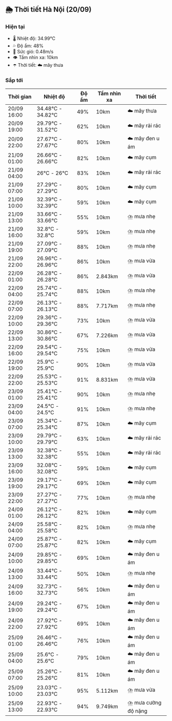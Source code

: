 ## 🌦️ Thời tiết Hà Nội (20/09)

### Hiện tại

- 🌡️ Nhiệt độ: 34.99℃
- 💦 Độ ẩm: 48%
- 💨 Sức gió: 0.48m/s
- 👁️ Tầm nhìn xa: 10km
- ☂️ Thời tiết: ☁️ mây thưa

### Sắp tới

| Thời gian | Nhiệt độ | Độ ẩm | Tầm nhìn xa | Thời tiết |
| --- | --- | --- | --- | --- |
| 20/09 16:00 | 34.48℃ - 34.82℃ | 49% | 10km | ☁️ mây thưa |
| 20/09 19:00 | 29.79℃ - 31.52℃ | 62% | 10km | ☁️ mây rải rác |
| 20/09 22:00 | 27.67℃ - 27.67℃ | 80% | 10km | ☁️ mây đen u ám |
| 21/09 01:00 | 26.66℃ - 26.66℃ | 82% | 10km | ☁️ mây cụm |
| 21/09 04:00 | 26℃ - 26℃ | 83% | 10km | ☁️ mây rải rác |
| 21/09 07:00 | 27.29℃ - 27.29℃ | 80% | 10km | ☁️ mây cụm |
| 21/09 10:00 | 32.39℃ - 32.39℃ | 59% | 10km | ☁️ mây cụm |
| 21/09 13:00 | 33.66℃ - 33.66℃ | 55% | 10km | ⛈️ mưa nhẹ |
| 21/09 16:00 | 32.8℃ - 32.8℃ | 59% | 10km | ⛈️ mưa nhẹ |
| 21/09 19:00 | 27.09℃ - 27.09℃ | 88% | 10km | ⛈️ mưa nhẹ |
| 21/09 22:00 | 26.96℃ - 26.96℃ | 86% | 10km | ⛈️ mưa vừa |
| 22/09 01:00 | 26.28℃ - 26.28℃ | 86% | 2.843km | ⛈️ mưa vừa |
| 22/09 04:00 | 25.74℃ - 25.74℃ | 88% | 10km | ⛈️ mưa nhẹ |
| 22/09 07:00 | 26.13℃ - 26.13℃ | 88% | 7.717km | ⛈️ mưa nhẹ |
| 22/09 10:00 | 29.36℃ - 29.36℃ | 73% | 10km | ⛈️ mưa vừa |
| 22/09 13:00 | 30.86℃ - 30.86℃ | 67% | 7.226km | ⛈️ mưa vừa |
| 22/09 16:00 | 29.54℃ - 29.54℃ | 75% | 10km | ⛈️ mưa vừa |
| 22/09 19:00 | 25.9℃ - 25.9℃ | 90% | 10km | ⛈️ mưa vừa |
| 22/09 22:00 | 25.53℃ - 25.53℃ | 91% | 8.831km | ⛈️ mưa vừa |
| 23/09 01:00 | 25.41℃ - 25.41℃ | 90% | 10km | ⛈️ mưa nhẹ |
| 23/09 04:00 | 24.5℃ - 24.5℃ | 91% | 10km | ⛈️ mưa nhẹ |
| 23/09 07:00 | 25.34℃ - 25.34℃ | 87% | 10km | ☁️ mây cụm |
| 23/09 10:00 | 29.79℃ - 29.79℃ | 63% | 10km | ☁️ mây rải rác |
| 23/09 13:00 | 32.38℃ - 32.38℃ | 55% | 10km | ☁️ mây rải rác |
| 23/09 16:00 | 32.08℃ - 32.08℃ | 59% | 10km | ☁️ mây cụm |
| 23/09 19:00 | 29.17℃ - 29.17℃ | 69% | 10km | ☁️ mây cụm |
| 23/09 22:00 | 27.27℃ - 27.27℃ | 77% | 10km | ⛈️ mưa nhẹ |
| 24/09 01:00 | 26.12℃ - 26.12℃ | 82% | 10km | ☁️ mây cụm |
| 24/09 04:00 | 25.58℃ - 25.58℃ | 82% | 10km | ⛈️ mưa nhẹ |
| 24/09 07:00 | 25.87℃ - 25.87℃ | 82% | 10km | ☁️ mây cụm |
| 24/09 10:00 | 29.85℃ - 29.85℃ | 69% | 10km | ☁️ mây đen u ám |
| 24/09 13:00 | 33.44℃ - 33.44℃ | 50% | 10km | ⛈️ mưa nhẹ |
| 24/09 16:00 | 32.73℃ - 32.73℃ | 56% | 10km | ☁️ mây đen u ám |
| 24/09 19:00 | 29.24℃ - 29.24℃ | 67% | 10km | ☁️ mây đen u ám |
| 24/09 22:00 | 27.92℃ - 27.92℃ | 69% | 10km | ☁️ mây đen u ám |
| 25/09 01:00 | 26.46℃ - 26.46℃ | 76% | 10km | ☁️ mây đen u ám |
| 25/09 04:00 | 25.6℃ - 25.6℃ | 79% | 10km | ☁️ mây đen u ám |
| 25/09 07:00 | 25.26℃ - 25.26℃ | 81% | 10km | ☁️ mây đen u ám |
| 25/09 10:00 | 23.03℃ - 23.03℃ | 95% | 5.112km | ⛈️ mưa vừa |
| 25/09 13:00 | 22.93℃ - 22.93℃ | 94% | 9.749km | ⛈️ mưa cường độ nặng |
